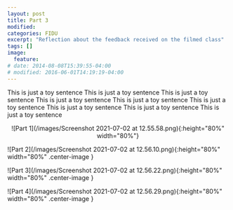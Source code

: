 ```yaml
---
layout: post
title: Part 3
modified:
categories: FIDU
excerpt: "Reflection about the feedback received on the filmed class"
tags: []
image:
  feature:
# date: 2014-08-08T15:39:55-04:00
# modified: 2016-06-01T14:19:19-04:00
---
```


This is just a toy sentence This is just a toy sentence This is just a toy sentence This is just a toy sentence This is just a toy sentence This is just a toy sentence This is just a toy sentence This is just a toy sentence This is just a toy sentence

<p align="center">
![Part 1](/images/Screenshot 2021-07-02 at 12.55.58.png){:height="80%" width="80%"}</p>

![Part 2](/images/Screenshot 2021-07-02 at 12.56.10.png){:height="80%" width="80%" .center-image }

![Part 3](/images/Screenshot 2021-07-02 at 12.56.22.png){:height="80%" width="80%" .center-image }

![Part 4](/images/Screenshot 2021-07-02 at 12.56.29.png){:height="80%" width="80%" .center-image }
